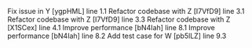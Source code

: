 Fix issue in Y [ygpHML] line 1.1
Refactor codebase with Z [I7VfD9] line 3.1
Refactor codebase with Z [I7VfD9] line 3.3
Refactor codebase with Z [X1SCex] line 4.1
Improve performance [bN4Iah] line 8.1
Improve performance [bN4Iah] line 8.2
Add test case for W [pb5lLZ] line 9.3
